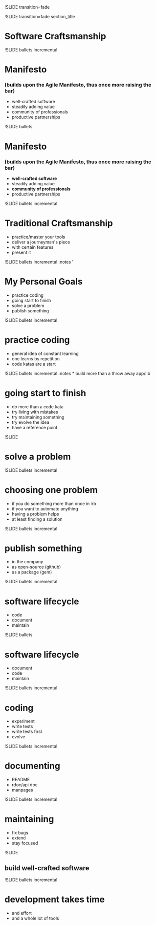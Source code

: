 !SLIDE transition=fade

!SLIDE transition=fade section_title

# Software Craftsmanship

!SLIDE bullets incremental

# Manifesto
### (builds upon the Agile Manifesto, thus once more raising the bar)

* well-crafted software
* steadily adding value
* community of professionals
* productive partnerships

!SLIDE bullets

# Manifesto
### (builds upon the Agile Manifesto, thus once more raising the bar)

* **well-crafted software**
* steadily adding value
* **community of professionals**
* productive partnerships

!SLIDE bullets incremental

# Traditional Craftsmanship

* practice/master your tools
* deliver a journeyman's piece
* with certain features
* present it

!SLIDE bullets incremental
.notes '

# My Personal Goals

* practice coding
* going start to finish
* solve a problem
* publish something

!SLIDE bullets incremental

# practice coding #

* general idea of constant learning
* one learns by repetition
* code katas are a start

!SLIDE bullets incremental
.notes * build more than a throw away app/lib

# going start to finish

* do more than a code kata
* try living with mistakes
* try maintaining something
* try evolve the idea
* have a reference point

!SLIDE

# solve a problem

!SLIDE bullets incremental

# choosing one problem

* if you do something more than once in irb
* if you want to automate anything
* having a problem helps
* at least finding a solution

!SLIDE bullets incremental

# publish something

* in the company
* as open-source (github)
* as a package (gem)

!SLIDE bullets incremental

# software lifecycle

* code
* document
* maintain

!SLIDE bullets

# software lifecycle

* document
* code
* maintain

!SLIDE bullets incremental

# coding

* experiment
* write tests
* write tests first
* evolve

!SLIDE bullets incremental

# documenting

* README
* rdoc/api doc
* manpages

!SLIDE bullets incremental

# maintaining

* fix bugs
* extend
* stay focused

!SLIDE

## build **well-crafted software**

!SLIDE bullets incremental

# development takes time

* and effort
* and a whole lot of tools

